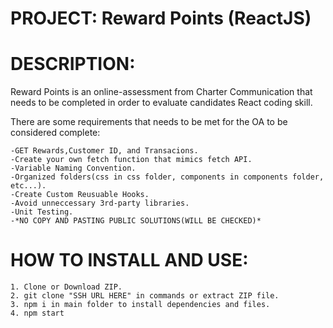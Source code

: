 # PROJECT: Reward Points (ReactJS)

# DESCRIPTION: 

Reward Points is an online-assessment from Charter Communication that needs to be completed in order to evaluate candidates React coding skill. 

There are some requirements that needs to be met for the OA to be considered complete:
    
    -GET Rewards,Customer ID, and Transacions.
    -Create your own fetch function that mimics fetch API.
    -Variable Naming Convention.
    -Organized folders(css in css folder, components in components folder, etc...).
    -Create Custom Reusuable Hooks.
    -Avoid unneccessary 3rd-party libraries.
    -Unit Testing.
    -*NO COPY AND PASTING PUBLIC SOLUTIONS(WILL BE CHECKED)*

# HOW TO INSTALL AND USE:

    1. Clone or Download ZIP.
    2. git clone "SSH URL HERE" in commands or extract ZIP file.
    3. npm i in main folder to install dependencies and files.
    4. npm start 

